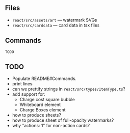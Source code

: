 ## Files

- `react/src/assets/art` — watermark SVGs
- `react/src/carddata` — card data in tsx files

## Commands

```
TODO
```

## TODO

- Populate README#Commands.
- print lines
- can we prettify strings in `react/src/types/ItemType.ts`?
- add support for:
    - Charge cost square bubble
    - Whiteboard element
    - Charge Boxes element
- how to produce sheets?
- how to produce sheet of full-opacity watermarks?
- why "actions: 1" for non-action cards?

